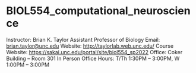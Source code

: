 # BIOL554_computational_neuroscience
Instructor:
Brian K. Taylor
Assistant Professor of Biology
Email: brian.taylor@unc.edu Website: http://taylorlab.web.unc.edu/
Course Website: https://sakai.unc.edu/portal/site/biol554_sp2022
Office: Coker Building – Room 301
In Person Office Hours: T/Th 1:30PM – 3:00PM, W 1:00PM – 3:00PM 

